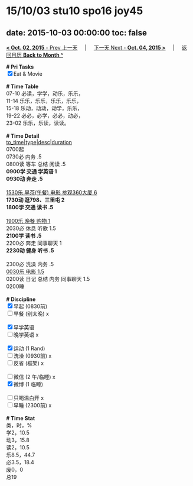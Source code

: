 # 15/10/03 stu10 spo16 joy45

date: 2015-10-03 00:00:00
toc: false
---
[**< Oct. 02, 2015** - Prev 上一天](/lifelogs/2015/10/d02.md) &nbsp; &nbsp; | &nbsp; &nbsp; [下一天 Next - **Oct. 04, 2015 >**](/lifelogs/2015/10/d04.md) &nbsp; &nbsp; |  &nbsp; &nbsp; [返回月历 **Back to Month ^**](/lifelogs/2015/10/index.md)
<br/><div><strong># Pri Tasks</strong></div><div><input checked="true" type="checkbox"/>Eat &amp; Movie<br/></div><div><br/></div><div><b># Time Table</b></div><div>07-10 必读，学学，动乐，乐乐，</div><div>11-14 乐乐，乐乐，乐乐，乐乐，</div><div>15-18 乐动，动动，动学，乐乐，</div><div>19-22 必必，必学，必必，动必，</div><div>23-02 乐乐，乐读，读读。</div><div><br/></div><div><b># Time Detail</b></div><div><u>to_time|type|desc|duration</u></div><div>0700起</div><div>0730必 内务 .5</div><div>0800读 等车 总结 阅读 .5</div><div><b>0900学 交通 学英语 1</b></div><div><b>0930动 奔走 .5</b></div><div><b><br/></b></div><div><u>1530乐 早茶(午餐) 电影 参观360大厦 6</u></div><div><b>1730动 逛798、三里屯 2</b></div><div><b>1800学 交通 读书 .5</b></div><div><br/></div><div><u>1900乐 晚餐 购物 1</u></div><div>2030必 休息 听歌 1.5</div><div><b>2100学 读书 .5</b></div><div>2200必 奔走 同事聊天 1</div><div><b>2230动 健身 听书 .5</b></div><div><b><br/></b></div><div>2300必 洗澡 内务 .5</div><div><u>0030乐 电影 1.5</u></div><div>0200读 日记 总结 内务 同事聊天 1.5</div><div>0200睡</div><div><br/></div><div><b># Discipline</b></div><div><input checked="true" type="checkbox"/>早起 (0830前) </div><div><input type="checkbox"/>早餐 (别太晚) x</div><div><br/></div><div><input checked="true" type="checkbox"/>早学英语 </div><div><input type="checkbox"/>晚学英语 x</div><div><br/></div><div><input checked="true" type="checkbox"/>运动 (1 Rand) </div><div><input type="checkbox"/>洗澡 (0930前) x</div><div><input type="checkbox"/>反省 (框架) x</div><div><br/></div><div><input type="checkbox"/>微信 (2 午/临睡) x</div><div><input checked="true" type="checkbox"/>微博 (1 临睡) </div><div><br/></div><div><input type="checkbox"/>只喝温白开 x</div><div><input type="checkbox"/>早睡 (2300前) x</div><div><br/></div><div><b># Time Stat</b></div><div>类，时，%<br clear="none"/>学2，10.5<br clear="none"/>动3，15.8<br clear="none"/>读2，10.5<br clear="none"/>乐8.5，44.7<br clear="none"/>必3.5，18.4</div><div>废0，0</div><div>总19</div><div><br/></div><div><br/></div>
